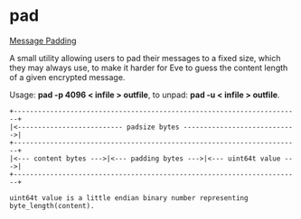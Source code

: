 ﻿# pad

[Message Padding](https://en.wikipedia.org/wiki/Padding_(cryptography))

A small utility allowing users to pad their messages to a fixed size, which they may always use, to make it harder for Eve to guess the content length of a given encrypted message.


Usage: **pad -p 4096 < infile > outfile**, to unpad: **pad -u < infile > outfile**.

```
+-----------------------------------------------------------------------+
|<-------------------------- padsize bytes ---------------------------->|
+-----------------------------------------------------------------------+
|<--- content bytes --->|<--- padding bytes --->|<--- uint64t value --->|
+-----------------------------------------------------------------------+

uint64t value is a little endian binary number representing byte_length(content).
```

